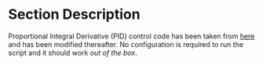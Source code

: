 # Section Description
Proportional Integral Derivative (PID) control code has been taken from [here]( https://github.com/KishanKartha/Solving-OpenAI-CarRacing-v0/blob/main/Solving_OpenAI_CarRacing_v0_using_PID_controllers_.ipynb) and has been modified thereafter. No configuration is required to run the script and it should work *out of the box*.